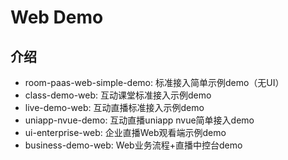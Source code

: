 # Web Demo

## 介绍

* room-paas-web-simple-demo: 标准接入简单示例demo（无UI）
* class-demo-web: 互动课堂标准接入示例demo
* live-demo-web: 互动直播标准接入示例demo
* uniapp-nvue-demo: 互动直播uniapp nvue简单接入demo
* ui-enterprise-web: 企业直播Web观看端示例demo
* business-demo-web: Web业务流程+直播中控台demo
